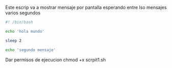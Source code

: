 Este escrip va a mostrar mensaje por pantalla esperando entre lso mensajes varios segundos


```sh fold:"script1.sh"
#! /bin/bash 

echo 'hola mundo'

sleep 2

echo 'segundo mensaje'

```

Dar permisos de ejecucion
chmod +x scrpit1.sh

